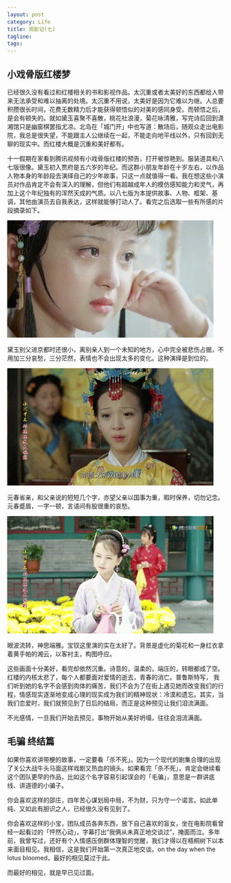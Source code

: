 ```yaml
---
layout: post
category: Life
title: 观影记(七)
tagline:
tags: 
---
```


## 小戏骨版红楼梦
已经很久没有看过和红楼相关的书和影视作品。太沉重或者太美好的东西都给人带来无法承受和难以抽离的处境。太沉重不用说，太美好是因为它难以为继。人总要积攒很长时间，花费无数精力后才能获得顿悟似的对美的感同身受。而顿悟之后，是会有顿失的。就如黛玉喜聚不喜散，桃花社浪漫，菊花咏清雅，写完诗后回到潇湘馆只是幽窗棋罢指尤凉。北岛在「城门开」中也写道：散场后，随观众走出电影院，我总是很失望，不能跟主人公继续在一起，不能走向地平线以外，只有回到无聊的现实中。而红楼大概是沉重和美好都有。

十一假期在家看到腾讯视频有小戏骨版红楼的预告，打开被惊艳到。服装道具和八七版很像。黛玉初入贾府是五六岁的年纪。而这群小朋友年龄在十岁左右，以作品人物本身的年龄段去演绎自己的少年故事，只这一点就值得一看。我在想这些小演员对作品肯定不会有深入的理解，但他们有超越成年人的模仿感知能力和灵气，再加上这个年纪独有的浑然天成的气质。以八七版为本提供故事、人物、框架、基调，其他由演员去自我表达，这样就能够打动人了。看完之后选取一些有所感的片段摘录如下。

![](/assets/images/film7-1.gif)

黛玉别父进京都时还很小，离别亲人到一个未知的地方，心中完全被悲伤占据，不用加三分哀愁，三分茫然，表情也不会出现太多的变化。这种演绎是到位的。

![](/assets/images/film7-2.gif)

元春省亲，和父亲说的短短几个字，亦望父亲以国事为重，暇时保养，切勿记念。元春蹙眉，一字一顿，言语间有股很重的哀愁。

![](/assets/images/film7-3.gif)

眼波流转，神思端雅。宝钗这里演的实在太好了。背景是虚化的菊花和一身红衣拿着黄手帕的湘云，以客衬主，构图呼应。

这些画面十分美好，看完却依然沉重。诗意的，温柔的，端庄的，转眼都成了空。红楼的内核太悲了，每个人都要面对爱情的逝去，青春的消亡。普鲁斯特写， 我们听到她的名字不会感到肉体的痛苦，我们不会为了在街上遇见她而改变我们的行程，情感现实逐渐地变成心理的现实成为我们的精神现状：冷漠和遗忘。其实，当我们恋爱时，我们就预见到了日后的结局，而正是这种预见让我们泪流满面。

不光感情，一旦我们开始去预见，事物开始从美好坍塌，往往会泪流满面。

## 毛骗 终结篇
如果你喜欢讲带梗的故事，一定要看「杀不死」。因为一个现代的剧集合理的出现了关公大战牛头马面这样戏剧又热血的镜头。如果看完「杀不死」，肯定会继续看这个团队更早的作品，比如这个名字容易引起误会的「毛骗」，意思是一群讲底线、讲道德的小骗子。

你会喜欢这样的邵庄，四年苦心谋划局中局，不为财，只为守一个诺言。如此单纯、又如此有胆识之人，已经很久没有见到了。

你会喜欢这样的小宝，团队成员各奔东西，放下自己喜欢的盲女，坐在电影院看曾经一起看过的「怦然心动」，字幕打出“我俩从未真正地交谈过”，掩面而泣。多年前，我曾写过，还好有个人情感压倒群体理智的觉醒，我们才得以在梧桐树下以本来面目相见。我相信，这是我们开始第一次真正地交谈。on the day when the lotus bloomed，最好的相见莫过于此。

而最好的相见，就是早已见过面。
